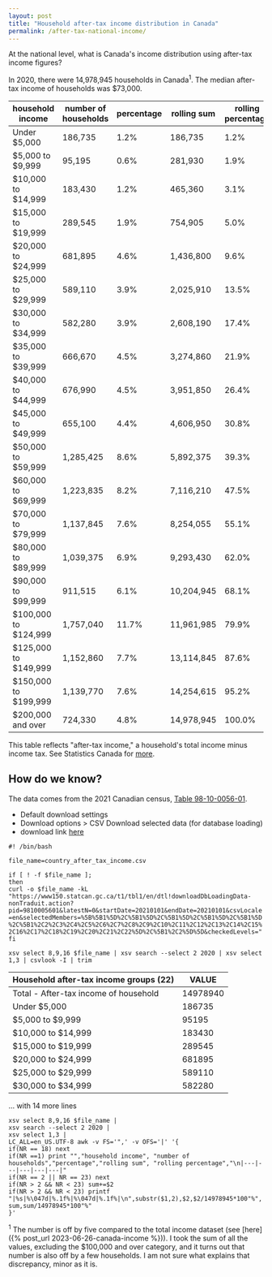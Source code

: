 ```yaml
---
layout: post
title: "Household after-tax income distribution in Canada"
permalink: /after-tax-national-income/
---
```


At the national level, what is Canada's income distribution using after-tax income figures?

In 2020, there were 14,978,945 households in Canada<sup>1</sup>. The median after-tax income of households was $73,000.

| household income     | number of households | percentage | rolling sum | rolling percentage |
| -------------------- | -------------------- | ---------- | ----------- | ------------------ |
| Under $5,000         | 186,735              | 1.2%       | 186,735     | 1.2%               |
| $5,000 to $9,999     | 95,195               | 0.6%       | 281,930     | 1.9%               |
| $10,000 to $14,999   | 183,430              | 1.2%       | 465,360     | 3.1%               |
| $15,000 to $19,999   | 289,545              | 1.9%       | 754,905     | 5.0%               |
| $20,000 to $24,999   | 681,895              | 4.6%       | 1,436,800   | 9.6%               |
| $25,000 to $29,999   | 589,110              | 3.9%       | 2,025,910   | 13.5%              |
| $30,000 to $34,999   | 582,280              | 3.9%       | 2,608,190   | 17.4%              |
| $35,000 to $39,999   | 666,670              | 4.5%       | 3,274,860   | 21.9%              |
| $40,000 to $44,999   | 676,990              | 4.5%       | 3,951,850   | 26.4%              |
| $45,000 to $49,999   | 655,100              | 4.4%       | 4,606,950   | 30.8%              |
| $50,000 to $59,999   | 1,285,425            | 8.6%       | 5,892,375   | 39.3%              |
| $60,000 to $69,999   | 1,223,835            | 8.2%       | 7,116,210   | 47.5%              |
| $70,000 to $79,999   | 1,137,845            | 7.6%       | 8,254,055   | 55.1%              |
| $80,000 to $89,999   | 1,039,375            | 6.9%       | 9,293,430   | 62.0%              |
| $90,000 to $99,999   | 911,515              | 6.1%       | 10,204,945  | 68.1%              |
| $100,000 to $124,999 | 1,757,040            | 11.7%      | 11,961,985  | 79.9%              |
| $125,000 to $149,999 | 1,152,860            | 7.7%       | 13,114,845  | 87.6%              |
| $150,000 to $199,999 | 1,139,770            | 7.6%       | 14,254,615  | 95.2%              |
| $200,000 and over    | 724,330              | 4.8%       | 14,978,945  | 100.0%             |

This table reflects "after-tax income," a household's total income minus income tax. See Statistics Canada for [more](https://www12.statcan.gc.ca/census-recensement/2021/ref/dict/az/Definition-eng.cfm?ID=pop004).

## How do we know?
The data comes from the 2021 Canadian census, [Table 98-10-0056-01](https://www150.statcan.gc.ca/t1/tbl1/en/tv.action?pid=9810005601).
- Default download settings
- Download options > CSV Download selected data (for database loading)
- download link [here](https://www150.statcan.gc.ca/t1/tbl1/en/dtl!downloadDbLoadingData-nonTraduit.action?pid=9810005601&latestN=0&startDate=20210101&endDate=20210101&csvLocale=en&selectedMembers=%5B%5B1%5D%2C%5B1%5D%2C%5B1%5D%2C%5B1%5D%2C%5B1%5D%2C%5B1%2C2%2C3%2C4%2C5%2C6%2C7%2C8%2C9%2C10%2C11%2C12%2C13%2C14%2C15%2C16%2C17%2C18%2C19%2C20%2C21%2C22%5D%2C%5B1%2C2%5D%5D&checkedLevels=)

`#! /bin/bash`

`file_name=country_after_tax_income.csv`

`if [ ! -f $file_name ];`  
`then`  
`curl -o $file_name -kL "https://www150.statcan.gc.ca/t1/tbl1/en/dtl!downloadDbLoadingData-nonTraduit.action?pid=9810005601&latestN=0&startDate=20210101&endDate=20210101&csvLocale=en&selectedMembers=%5B%5B1%5D%2C%5B1%5D%2C%5B1%5D%2C%5B1%5D%2C%5B1%5D%2C%5B1%2C2%2C3%2C4%2C5%2C6%2C7%2C8%2C9%2C10%2C11%2C12%2C13%2C14%2C15%2C16%2C17%2C18%2C19%2C20%2C21%2C22%5D%2C%5B1%2C2%5D%5D&checkedLevels="`  
`fi`

`xsv select 8,9,16 $file_name | xsv search --select 2 2020 | xsv select 1,3 | csvlook -I | trim`

| Household after-tax income groups (22)   | VALUE    |
| ---------------------------------------- | -------- |
| Total - After-tax income of household    | 14978940 |
| Under $5,000                             | 186735   |
| $5,000 to $9,999                         | 95195    |
| $10,000 to $14,999                       | 183430   |
| $15,000 to $19,999                       | 289545   |
| $20,000 to $24,999                       | 681895   |
| $25,000 to $29,999                       | 589110   |
| $30,000 to $34,999                       | 582280   |  

… with 14 more lines

`xsv select 8,9,16 $file_name |`  
`xsv search --select 2 2020 |`  
`xsv select 1,3 |`  
`LC_ALL=en_US.UTF-8 awk -v FS='",' -v OFS='|' '{`  
`if(NR == 18) next`  
`if(NR ==1) print "","household income", "number of households","percentage","rolling sum", "rolling percentage","\n|---|---|---|---|---|"`  
`if(NR == 2 || NR == 23) next`  
`if(NR > 2 && NR < 23) sum+=$2`  
`if(NR > 2 && NR < 23) printf "|%s|%\047d|%.1f%|%\047d|%.1f%|\n",substr($1,2),$2,$2/14978945*100"%",sum,sum/14978945*100"%"`  
`}'`

<sup>1</sup> The number is off by five compared to the total income dataset (see [here]({% post_url 2023-06-26-canada-income %})). I took the sum of all the values, excluding the $100,000 and over category, and it turns out that number is also off by a few households. I am not sure what explains that discrepancy, minor as it is.
